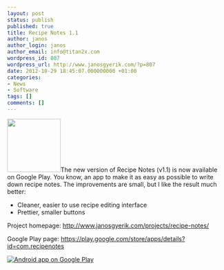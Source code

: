 ```yaml
---
layout: post
status: publish
published: true
title: Recipe Notes 1.1
author: janos
author_login: janos
author_email: info@titan2x.com
wordpress_id: 807
wordpress_url: http://www.janosgyerik.com/?p=807
date: 2012-10-29 18:45:07.000000000 +01:00
categories:
- News
- Software
tags: []
comments: []
---
```

<img class="alignright" title="RecipeNotes" src="https://lh5.ggpht.com/2uWBuuaZn5UJnCwTDhk2CZVZQVtev_gH55heQAqLw7yh-96lAO-YqZq_UX9qh3f_oQhC=w124" alt="" width="124" height="124" />The new version of Recipe Notes (v1.1) is now available on Google Play. You know, an app to make it as easy as possible to write down recipe notes. The improvements are small, but I like the result much better:
<ul>
	<li>Cleaner, easier to use recipe editing interface</li>
	<li>Prettier, smaller buttons</li>
</ul>
Project homepage: <a href="http://www.janosgyerik.com/projects/recipe-notes/">http://www.janosgyerik.com/projects/recipe-notes/</a>

Google Play page: <a href="https://play.google.com/store/apps/details?id=com.recipenotes">https://play.google.com/store/apps/details?id=com.recipenotes</a>

<a href="http://play.google.com/store/apps/details?id=com.recipenotes"><img src="http://www.android.com/images/brand/android_app_on_play_logo_large.png" alt="Android app on Google Play" /></a>
